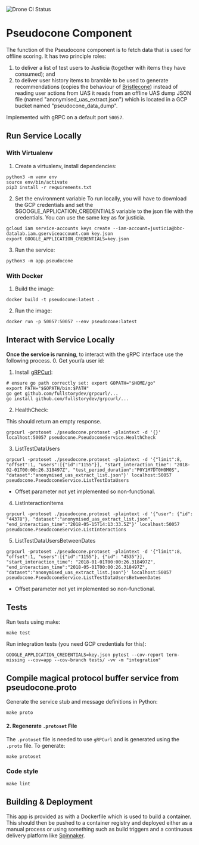 ![Drone CI Status](https://drone.datalab.rocks/api/badges/bbc/connected-data-pseudocone/status.svg)

# Pseudocone Component

The function of the Pseudocone component is to fetch data that is used for offline scoring. It has two principle roles:
 1. to deliver a list of test users to Justicia (together with items they have consumed); and
 2. to deliver user history items to bramble to be used to generate recommendations (copies the behaviour of
 [Bristlecone](https://github.com/bbc/connected-data-bristlecone))
 instead of reading user actions from UAS it reads from an offline UAS dump JSON file (named
 "anonymised_uas_extract.json") which is located in a GCP bucket named "pseudocone_data_dump".

 Implemented with gRPC on a default port
 `50057`.

## Run Service Locally
### With Virtualenv

1. Create a virtualenv, install dependencies:
```
python3 -m venv env
source env/bin/activate
pip3 install -r requirements.txt
```

2. Set the environment variable
To run locally, you will have to download the GCP credentials and set the $GOOGLE_APPLICATION_CREDENTIALS variable to the json file with the credentials. You can use the same key as for justicia.

```
gcloud iam service-accounts keys create --iam-account=justicia@bbc-datalab.iam.gserviceaccount.com key.json
export GOOGLE_APPLICATION_CREDENTIALS=key.json
```

3. Run the service:

```
python3 -m app.pseudocone
```

### With Docker
1. Build the image:

```
docker build -t pseudocone:latest .
```

2. Run the image:

```
docker run -p 50057:50057 --env pseudocone:latest
```

## Interact with Service Locally

**Once the service is running**, to interact with the gRPC interface use the following process.
0. Get your/a user id:

1. Install [gRPCurl](https://github.com/fullstorydev/grpcurl):
```
# ensure go path correctly set: export GOPATH="$HOME/go"
export PATH="$GOPATH/bin:$PATH"
go get github.com/fullstorydev/grpcurl/...
go install github.com/fullstorydev/grpcurl/...
```
2. HealthCheck:

This should return an empty response.

```
grpcurl -protoset ./pseudocone.protoset -plaintext -d '{}' localhost:50057 pseudocone.PseudoconeService.HealthCheck
```

3. ListTestDataUsers

```
grpcurl -protoset ./pseudocone.protoset -plaintext -d '{"limit":8, "offset":1, "users":[{"id":"1155"}], "start_interaction_time": "2018-02-01T00:00:26.318497Z", "test_period_duration":"P0Y1M7DT0H0M0S", "dataset":"anonymised_uas_extract_list.json"}' localhost:50057 pseudocone.PseudoconeService.ListTestDataUsers
```

* Offset parameter not yet implemented so non-functional.

4. ListInteractionItems

```
grpcurl -protoset ./pseudocone.protoset -plaintext -d '{"user": {"id": "44378"}, "dataset":"anonymised_uas_extract_list.json", "end_interaction_time":"2018-05-15T14:13:33.5Z"}' localhost:50057 pseudocone.PseudoconeService.ListInteractions
```

5. ListTestDataUsersBetweenDates

```
grpcurl -protoset ./pseudocone.protoset -plaintext -d '{"limit":8, "offset":1, "users":[{"id":"1155"}, {"id": "4535"}], "start_interaction_time": "2018-01-01T00:00:26.318497Z", "end_interaction_time":"2018-05-01T00:00:26.318497Z", "dataset":"anonymised_uas_extract_list.json"}' localhost:50057 pseudocone.PseudoconeService.ListTestDataUsersBetweenDates

```

* Offset parameter not yet implemented so non-functional.

## Tests
Run tests using make:
```
make test
```
Run integration tests (you need GCP credentials for this):
```
GOOGLE_APPLICATION_CREDENTIALS=key.json pytest --cov-report term-missing --cov=app --cov-branch tests/ -vv -m "integration"
```

## Compile magical protocol buffer service from pseudocone.proto

Generate the service stub and message definitions in Python:

```
make proto
```


#### 2. Regenerate `.protoset` File
The `.protoset` file is needed to use `gRPCurl` and is generated using the `.proto` file.
To generate:
```
make protoset
```

### Code style
```
make lint
```

## Building & Deployment

This app is provided as with a Dockerfile which is used to build a container.
This should then be pushed to a container registry and deployed either as a
manual process or using something such as build triggers and a continuous
delivery platform like [Spinnaker](https://www.spinnaker.io/).
